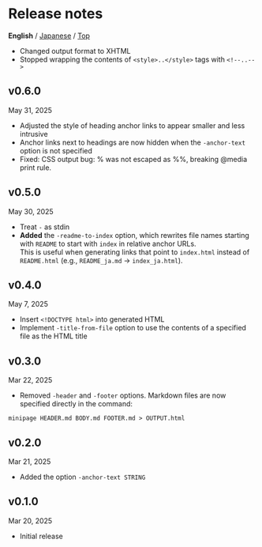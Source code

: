 Release notes
=============
**English** / [Japanese](./release_note_ja.md) / [Top](./README.md)

- Changed output format to XHTML
- Stopped wrapping the contents of `<style>..</style>` tags with `<!--..-->`

v0.6.0
------
May 31, 2025

- Adjusted the style of heading anchor links to appear smaller and less intrusive
- Anchor links next to headings are now hidden when the `-anchor-text` option is not specified
- Fixed: CSS output bug: % was not escaped as %%, breaking @media print rule.

v0.5.0
------
May 30, 2025

- Treat `-` as stdin
- **Added** the `-readme-to-index` option, which rewrites file names starting with `README` to start with `index` in relative anchor URLs.  
    This is useful when generating links that point to `index.html` instead of `README.html` (e.g., `README_ja.md` → `index_ja.html`).

v0.4.0
------
May 7, 2025

- Insert `<!DOCTYPE html>` into generated HTML
- Implement `-title-from-file` option to use the contents of a specified file as the HTML title

v0.3.0
------
Mar 22, 2025

- Removed `-header` and `-footer` options. Markdown files are now specified directly in the command:

```
minipage HEADER.md BODY.md FOOTER.md > OUTPUT.html
```

v0.2.0
------
Mar 21, 2025

- Added the option `-anchor-text STRING`

v0.1.0
------
Mar 20, 2025

- Initial release
